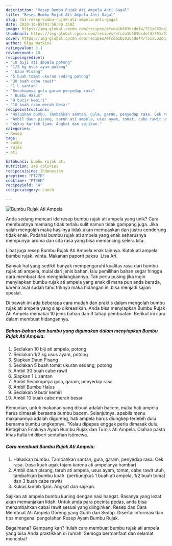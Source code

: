 ```yaml
---
description: "Resep Bumbu Rujak Ati Ampela Anti Gagal"
title: "Resep Bumbu Rujak Ati Ampela Anti Gagal"
slug: 451-resep-bumbu-rujak-ati-ampela-anti-gagal
date: 2020-10-05T01:56:40.358Z
image: https://img-global.cpcdn.com/recipes/efcda1b503bcdef4/751x532cq70/bumbu-rujak-ati-ampela-foto-resep-utama.jpg
thumbnail: https://img-global.cpcdn.com/recipes/efcda1b503bcdef4/751x532cq70/bumbu-rujak-ati-ampela-foto-resep-utama.jpg
cover: https://img-global.cpcdn.com/recipes/efcda1b503bcdef4/751x532cq70/bumbu-rujak-ati-ampela-foto-resep-utama.jpg
author: Olga Watkins
ratingvalue: 3.1
reviewcount: 10
recipeingredient:
- "10 biji ati ampela potong"
- "1/2 kg usus ayam potong"
- " Daun Pisang"
- "5 buah tomat ukuran sedang potong"
- "30 buah cabe rawit"
- "1 L santan"
- "Secukupnya gula garam penyedap rasa"
- " Bumbu Halus"
- "9 butir kemiri"
- "10 buah cabe merah besar"
recipeinstructions:
- "Haluskan bumbu. Tambahkan santan, gula, garam, penyedap rasa. Cek rasa. (rasa kuah agak tajam karena ati ampelanya hambar)"
- "Ambil daun pisang, taruh ati ampela, usus ayam, tomat, cabe rawit utuh, tambahkan bumbu kuah. (perbungkus 1 buah ati ampela, 1/2 buah tomat dan 3 buah cabe rawit)"
- "Kukus kurleb 1jam. Angkat dan sajikan."
categories:
- Resep
tags:
- bumbu
- rujak
- ati

katakunci: bumbu rujak ati 
nutrition: 248 calories
recipecuisine: Indonesian
preptime: "PT27M"
cooktime: "PT36M"
recipeyield: "4"
recipecategory: Lunch

---
```



![Bumbu Rujak Ati Ampela](https://img-global.cpcdn.com/recipes/efcda1b503bcdef4/751x532cq70/bumbu-rujak-ati-ampela-foto-resep-utama.jpg)

Anda sedang mencari ide resep bumbu rujak ati ampela yang unik? Cara membuatnya memang tidak terlalu sulit namun tidak gampang juga. Jika salah mengolah maka hasilnya tidak akan memuaskan dan justru cenderung tidak enak. Padahal bumbu rujak ati ampela yang enak seharusnya mempunyai aroma dan cita rasa yang bisa memancing selera kita.

Lihat juga resep Bumbu Rujak Ati Ampela enak lainnya. Kotok ati ampela bumbu rujak. winta. Makanan paporit paksu ️ Lisa Ari.

Banyak hal yang sedikit banyak mempengaruhi kualitas rasa dari bumbu rujak ati ampela, mulai dari jenis bahan, lalu pemilihan bahan segar hingga cara membuat dan menghidangkannya. Tak perlu pusing jika ingin menyiapkan bumbu rujak ati ampela yang enak di mana pun anda berada, karena asal sudah tahu triknya maka hidangan ini bisa menjadi sajian spesial.


Di bawah ini ada beberapa cara mudah dan praktis dalam mengolah bumbu rujak ati ampela yang siap dikreasikan. Anda bisa menyiapkan Bumbu Rujak Ati Ampela memakai 10 jenis bahan dan 3 tahap pembuatan. Berikut ini cara dalam membuat hidangannya.

<!--inarticleads1-->

##### Bahan-bahan dan bumbu yang digunakan dalam menyiapkan Bumbu Rujak Ati Ampela:

1. Sediakan 10 biji ati ampela, potong
1. Sediakan 1/2 kg usus ayam, potong
1. Siapkan  Daun Pisang
1. Sediakan 5 buah tomat ukuran sedang, potong
1. Ambil 30 buah cabe rawit
1. Siapkan 1 L santan
1. Ambil Secukupnya gula, garam, penyedap rasa
1. Ambil  Bumbu Halus
1. Sediakan 9 butir kemiri
1. Ambil 10 buah cabe merah besar


Kemudian, untuk makanan yang dibuat adalah bacem, maka hati ampela harus dimasak bersama bumbu bacem. Selanjutnya, apabila menu makanannya adalah digoreng, hati ampela harus diungkep terlebih dulu bersama bumbu ungkepnya. &#34;Kalau dipepes enggak perlu dimasak dulu. Ketagihan Enaknya Ayam Bumbu Rujak dan Tumis Ati Ampela. Olahan pasta khas Italia ini diberi sentuhan istimewa. 

<!--inarticleads2-->

##### Cara membuat Bumbu Rujak Ati Ampela:

1. Haluskan bumbu. Tambahkan santan, gula, garam, penyedap rasa. Cek rasa. (rasa kuah agak tajam karena ati ampelanya hambar)
1. Ambil daun pisang, taruh ati ampela, usus ayam, tomat, cabe rawit utuh, tambahkan bumbu kuah. (perbungkus 1 buah ati ampela, 1/2 buah tomat dan 3 buah cabe rawit)
1. Kukus kurleb 1jam. Angkat dan sajikan.


Sajikan ati ampela bumbu kuning dengan nasi hangat. Rasanya yang lezat akan memanjakan lidah. Untuk anda para pecinta pedas, anda bisa menambahkan cabai rawit sesuai yang diinginkan. Resep dan Cara Membuat Ati Ampela Goreng yang Gurih dan Sedap. Disertai informasi dan tips mengenai pengolahan Resep Ayam Bumbu Rujak. 

Bagaimana? Gampang kan? Itulah cara membuat bumbu rujak ati ampela yang bisa Anda praktikkan di rumah. Semoga bermanfaat dan selamat mencoba!
